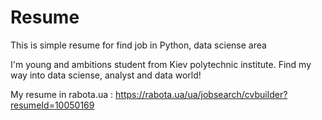 # Resume
This is simple resume for find job in Python, data sciense area

I'm young and ambitions student from Kiev polytechnic institute. Find my way into data sciense, analyst and data world!

My resume in rabota.ua : https://rabota.ua/ua/jobsearch/cvbuilder?resumeId=10050169
